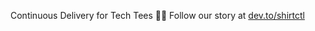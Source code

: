 Continuous Delivery for Tech Tees 👕👚 Follow our story at [dev.to/shirtctl](https://dev.to/shirtctl)
